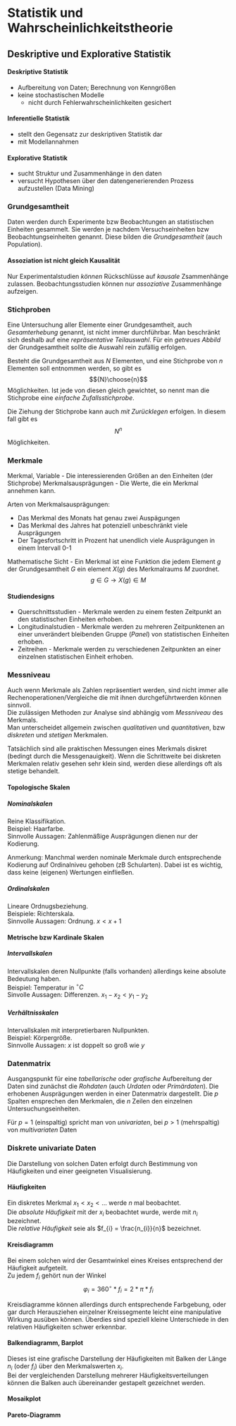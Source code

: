 # Statistik und Wahrscheinlichkeitstheorie

## Deskriptive und Explorative Statistik

#### Deskriptive Statistik 
* Aufbereitung von Daten; Berechnung von Kenngrößen
* keine stochastischen Modelle 
    * nicht durch Fehlerwahrscheinlichkeiten gesichert

#### Inferentielle Statistik 
* stellt den Gegensatz zur deskriptiven Statistik dar
* mit Modellannahmen

#### Explorative Statistik
* sucht Struktur und Zusammenhänge in den daten
* versucht Hypothesen über den datengenerierenden Prozess aufzustellen (Data Mining)

### Grundgesamtheit

Daten werden durch Experimente bzw Beobachtungen an statistischen Einheiten gesammelt. Sie werden je nachdem Versuchseinheiten bzw Beobachtungseinheiten genannt. Diese bilden die _Grundgesamtheit_ (auch Population).

#### Assoziation ist nicht gleich Kausalität

Nur Experimentalstudien _können_ Rückschlüsse auf _kausale_ Zsammenhänge zulassen. Beobachtungsstudien können nur _assoziative_ Zusammenhänge aufzeigen.

### Stichproben

Eine Untersuchung aller Elemente einer Grundgesamtheit, auch _Gesamterhebung_ genannt, ist nicht immer durchführbar. Man beschränkt sich deshalb auf eine _repräsentative Teilauswahl_. Für ein _getreues Abbild_ der Grundgesamtheit sollte die Auswahl rein zufällig erfolgen.

Besteht die Grundgesamtheit aus $N$ Elementen, und eine Stichprobe von $n$ Elementen soll entnommen werden, so gibt es $${N}\choose{n}$$ Möglichkeiten. Ist jede von diesen gleich gewichtet, so nennt man die Stichprobe eine _einfache Zufallsstichprobe_.

Die Ziehung der Stichprobe kann auch _mit Zurücklegen_ erfolgen. In diesem fall gibt es $$N^n$$ Möglichkeiten.

### Merkmale

Merkmal, Variable - Die interessierenden Größen an den Einheiten (der Stichprobe)
Merkmalsausprägungen - Die Werte, die ein Merkmal annehmen kann.

Arten von Merkmalsausprägungen:
* Das Merkmal des Monats hat genau zwei Auspägungen
* Das Merkmal des Jahres hat potenziell unbeschränkt viele Ausprägungen
* Der Tagesfortschritt in Prozent hat unendlich viele Ausprägungen in einem Intervall 0-1

Mathematische Sicht - Ein Merkmal ist eine Funktion die jedem Element $g$ der Grundgesamtheit $G$ ein element $X(g)$ des Merkmalraums $M$ zuordnet. $$g \in G \rightarrow X(g) \in M$$

#### Studiendesigns
* Querschnittsstudien - Merkmale werden zu einem festen Zeitpunkt an den statistischen Einheiten erhoben.
* Longitudinalstudien - Merkmale werden zu mehreren Zeitpunktenen an einer unverändert bleibenden Gruppe (_Panel_) von statistischen Einheiten erhoben.
* Zeitreihen - Merkmale werden zu verschiedenen Zeitpunkten an einer einzelnen statistischen Einheit erhoben.

### Messniveau

Auch wenn Merkmale als Zahlen repräsentiert werden, sind nicht immer alle Rechenoperationen/Vergleiche die mit ihnen durchgeführtwerden können sinnvoll.  
Die zulässigen Methoden zur Analyse sind abhängig vom _Messniveau_ des Merkmals.  
Man unterscheidet allgemein zwischen _qualitativen_ und _quantitativen_, bzw _diskreten_ und _stetigen_ Merkmalen.

Tatsächlich sind alle praktischen Messungen eines Merkmals diskret (bedingt durch die Messgenauigkeit).
Wenn die Schrittweite bei diskreten Merkmalen relativ gesehen sehr klein sind, werden diese allerdings oft als stetige behandelt.

#### Topologische Skalen
##### Nominalskalen 
Reine Klassifikation.  
Beispiel: Haarfarbe.  
Sinnvolle Aussagen: Zahlenmäßige Ausprägungen dienen nur der Kodierung.  
  
Anmerkung: Manchmal werden nominale Merkmale durch entsprechende Kodierung auf Ordinalniveu gehoben (zB Schularten). Dabei ist es wichtig, dass keine (eigenen) Wertungen einfließen.

##### Ordinalskalen
Lineare Ordnugsbeziehung.  
Beispiele: Richterskala.  
Sinnvolle Aussagen: Ordnung. $x < x+1$

#### Metrische bzw Kardinale Skalen
##### Intervallskalen
Intervallskalen deren Nullpunkte (falls vorhanden) allerdings keine absolute Bedeutung haben.  
Beispiel: Temperatur in $^{\circ}C$  
Sinvolle Aussagen: Differenzen. $x_{1}-x_{2} < y_{1}-y_{2}$

##### Verhältnisskalen
Intervallskalen mit interpretierbaren Nullpunkten.  
Beispiel: Körpergröße.  
Sinnvolle Aussagen: $x$ ist doppelt so groß wie $y$  

### Datenmatrix
Ausgangspunkt für eine _tabellarische_ oder _grafische_ Aufbereitung der Daten sind zunächst die _Rohdaten_ (auch _Urdaten_ oder _Primärdaten_). Die erhobenen Ausprägungen werden in einer Datenmatrix dargestellt. Die $p$ Spalten ensprechen den Merkmalen, die $n$ Zeilen den einzelnen Untersuchungseinheiten.  

Für $p = 1$ (einspaltig) spricht man von _univariaten_, bei $p > 1$ (mehrspaltig) von _multivariaten_ Daten

### Diskrete univariate Daten
Die Darstellung von solchen Daten erfolgt durch Bestimmung von Häufigkeiten und einer geeigneten Visualisierung.

#### Häufigkeiten
Ein diskretes Merkmal $x_{1} < x_{2} < ...$ werde $n$ mal beobachtet.  
Die _absolute Häufigkeit_ mit der $x_{i}$ beobachtet wurde, werde mit $n_{i}$ bezeichnet.  
Die _relative Häufigkeit_ seie als $f_{i} = \frac{n_{i}}{n}$ bezeichnet.

#### Kreisdiagramm
Bei einem solchen wird der Gesamtwinkel eines Kreises entsprechend der Häufigkeit aufgeteilt.  
Zu jedem $f_{i}$ gehört nun der Winkel $$\varphi_{i} = 360^{\circ} * f_{i} = 2 * \pi * f_{i}$$

Kreisdiagramme können allerdings durch entsprechende Farbgebung, oder gar durch Herausziehen einzelner Kreissegmente leicht eine manipulative Wirkung ausüben können. Überdies sind speziell kleine Unterschiede in den relativen Häufigkeiten schwer erkennbar.

#### Balkendiagramm, Barplot
Dieses ist eine grafische Darstellung der Häufigkeiten mit Balken der Länge $n_{i}$ (oder $f_{i}$) über den Merkmalswerten $x_{i}$.  
Bei der vergleichenden Darstellung mehrerer Häufigkeitsverteilungen können die Balken auch übereinander gestapelt gezeichnet werden.

#### Mosaikplot

#### Pareto-Diagramm



